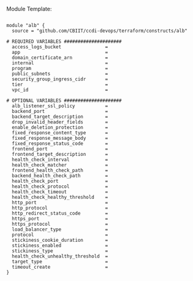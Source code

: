 Module Template:

<pre><code>
module "alb" {
  source = "github.com/CBIIT/ccdi-devops/terraform/constructs/alb"

# REQUIRED VARIABLES #####################
  access_logs_bucket                =
  app                               =
  domain_certificate_arn            =
  internal                          =
  program                           =
  public_subnets                    =
  security_group_ingress_cidr       =
  tier                              =
  vpc_id                            =

# OPTIONAL VARIABLES #####################
  alb_listener_ssl_policy           =
  backend_port                      =
  backend_target_description        =
  drop_invalid_header_fields        =
  enable_deletion_protection        =
  fixed_response_content_type       =
  fixed_response_message_body       = 
  fixed_response_status_code        =
  frontend_port                     =
  frontend_target_description       =
  health_check_interval             =
  health_check_matcher              =
  frontend_health_check_path        =
  backend_health_check_path         =
  health_check_port                 =
  health_check_protocol             =
  health_check_timeout              =
  health_check_healthy_threshold    =
  http_port                         =
  http_protocol                     =
  http_redirect_status_code         =
  https_port                        =
  https_protocol                    =
  load_balancer_type                =
  protocol                          =
  stickiness_cookie_duration        =
  stickiness_enabled                =
  stickiness_type                   =
  health_check_unhealthy_threshold  =
  target_type                       =
  timeout_create                    =
}
</code></pre>